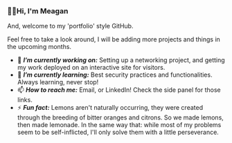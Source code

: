 ### 💬✨Hi, I'm Meagan 

And, welcome to my 'portfolio' style GitHub. 

Feel free to take a look around, I will be adding more projects and things in the upcoming months.

- 🔭 ***I’m currently working on:*** Setting up a networking project, and getting my work deployed on an interactive site for visitors.
- 🌱 ***I’m currently learning:*** Best security practices and functionalities. Always learning, never stop! 
- 📫 ***How to reach me:*** Email, or LinkedIn! Check the side panel for those links.  
- ⚡ ***Fun fact:*** Lemons aren't naturally occurring, they were created through the breeding of bitter oranges and citrons. So we made lemons, then made lemonade. In the same way that: while most of my problems seem to be self-inflicted, I'll only solve them with a little perseverance.  

